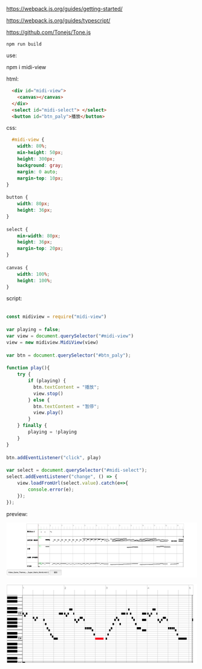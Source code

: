 

https://webpack.js.org/guides/getting-started/

https://webpack.js.org/guides/typescript/


https://github.com/Tonejs/Tone.js

```
npm run build
```

use:

npm i midi-view

html:

```html
  <div id="midi-view">
    <canvas></canvas>
  </div>
  <select id="midi-select"> </select>
  <button id="btn_paly">播放</button>
```

css:

```css
  #midi-view {
    width: 80%;
    min-height: 50px;
    height: 300px;
    background: gray;
    margin: 0 auto;
    margin-top: 10px;
}

button {
    width: 80px;
    height: 36px;
}

select {
    min-width: 80px;
    height: 36px;
    margin-top: 20px;
}

canvas {
    width: 100%;
    height: 100%;
}
```

script:

```javascript

const midiview = require("midi-view")

var playing = false;
var view = document.querySelector("#midi-view")
view = new midiview.MidiView(view)

var btn = document.querySelector("#btn_paly");

function play(){
    try {
        if (playing) {
          btn.textContent = "播放";
          view.stop()
        } else {
          btn.textContent = "暂停";
          view.play()
        }
    } finally {
        playing = !playing
    }
}

btn.addEventListener("click", play)

var select = document.querySelector("#midi-select");
select.addEventListener("change", () => {
    view.loadFromUrl(select.value).catch(e=>{
        console.error(e);
    });
});
```

preview:

![](./docs/1.png)

![](./docs/2.png)



